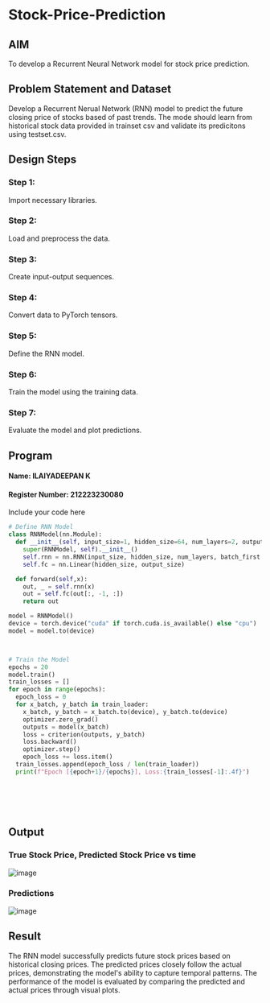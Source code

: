 # Stock-Price-Prediction


## AIM

To develop a Recurrent Neural Network model for stock price prediction.

## Problem Statement and Dataset
Develop a Recurrent Nerual Network (RNN) model to predict the future closing price of stocks based of past trends.  The mode should learn from historical stock data provided in trainset csv and validate its predicitons using testset.csv.

## Design Steps

### Step 1:
Import necessary libraries.

### Step 2:
Load and preprocess the data.

### Step 3:
Create input-output sequences.

### Step 4:
Convert data to PyTorch tensors.

### Step 5:
Define the RNN model.

### Step 6:
Train the model using the training data.

### Step 7:
Evaluate the model and plot predictions.



## Program
#### Name: ILAIYADEEPAN K
#### Register Number: 212223230080
Include your code here
```Python 
# Define RNN Model
class RNNModel(nn.Module):
  def __init__(self, input_size=1, hidden_size=64, num_layers=2, output_size=1):
    super(RNNModel, self).__init__()
    self.rnn = nn.RNN(input_size, hidden_size, num_layers, batch_first = True)
    self.fc = nn.Linear(hidden_size, output_size)

  def forward(self,x):
    out, _ = self.rnn(x)
    out = self.fc(out[:, -1, :])
    return out

model = RNNModel()
device = torch.device("cuda" if torch.cuda.is_available() else "cpu")
model = model.to(device)



# Train the Model
epochs = 20
model.train()
train_losses = []
for epoch in range(epochs):
  epoch_loss = 0
  for x_batch, y_batch in train_loader:
    x_batch, y_batch = x_batch.to(device), y_batch.to(device)
    optimizer.zero_grad()
    outputs = model(x_batch)
    loss = criterion(outputs, y_batch)
    loss.backward()
    optimizer.step()
    epoch_loss += loss.item()
  train_losses.append(epoch_loss / len(train_loader))
  print(f"Epoch [{epoch+1}/{epochs}], Loss:{train_losses[-1]:.4f}")







```

## Output


### True Stock Price, Predicted Stock Price vs time

![image](https://github.com/user-attachments/assets/6347ff38-4f80-41d6-bcfe-cdbf16257b39)


### Predictions 

![image](https://github.com/user-attachments/assets/6a711660-d498-4a1a-9577-9d1e8ca7b21d)

## Result
The RNN model successfully predicts future stock prices based on historical closing prices. The predicted prices closely follow the actual prices, demonstrating the model's ability to capture temporal patterns. The performance of the model is evaluated by comparing the predicted and actual prices through visual plots.


